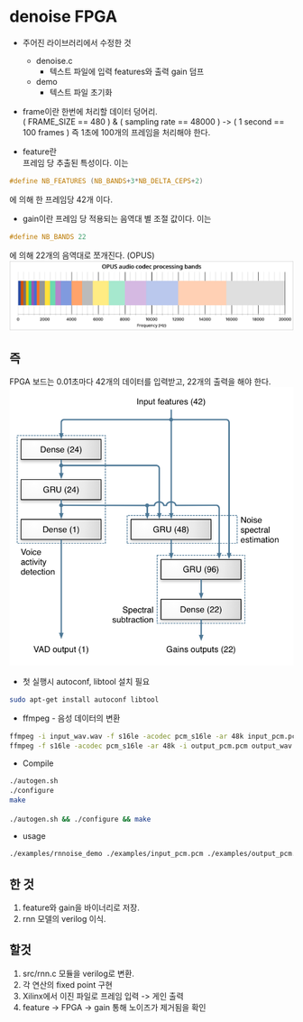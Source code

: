 # denoise FPGA

+ 주어진 라이브러리에서 수정한 것  
  + denoise.c  
    + 텍스트 파일에 입력 features와 출력 gain 덤프  
  + demo  
    + 텍스트 파일 초기화

+ frame이란
한번에 처리할 데이터 덩어리.  
( FRAME_SIZE == 480 ) & ( sampling rate == 48000 ) -> ( 1 second == 100 frames )
즉 1초에 100개의 프레임을 처리해야 한다.  

+ feature란  
프레임 당 추출된 특성이다. 이는  

``` C
#define NB_FEATURES (NB_BANDS+3*NB_DELTA_CEPS+2)
```

에 의해 한 프레임당 42개 이다.  

+ gain이란
프레임 당 적용되는 음역대 별 조절 값이다. 이는  

``` C
#define NB_BANDS 22
```

에 의해 22개의 음역대로 쪼개진다. (OPUS)  
![bands](./assets/img/bands.png)  

## 즉  

FPGA 보드는 0.01초마다 42개의 데이터를 입력받고, 22개의 출력을 해야 한다.  
![topology](./assets/img/topology.png)  

+ 첫 실행시 autoconf, libtool 설치 필요  

``` bash
sudo apt-get install autoconf libtool  
```

+ ffmpeg - 음성 데이터의 변환  

``` bat
ffmpeg -i input_wav.wav -f s16le -acodec pcm_s16le -ar 48k input_pcm.pcm  
ffmpeg -f s16le -acodec pcm_s16le -ar 48k -i output_pcm.pcm output_wav.wav  
```

+ Compile  

``` bash
./autogen.sh  
./configure  
make  

./autogen.sh && ./configure && make  
```

+ usage  

``` bash
./examples/rnnoise_demo ./examples/input_pcm.pcm ./examples/output_pcm.pcm  
```

## 한 것  

1. feature와 gain을 바이너리로 저장.  
2. rnn 모델의 verilog 이식.  

## 할것  

1. src/rnn.c 모듈을 verilog로 변환.  
2. 각 연산의 fixed point 구현  
3. Xilinx에서 이진 파일로 프레임 입력 -> 게인 출력  
4. feature -> FPGA -> gain 통해 노이즈가 제거됨을 확인  
